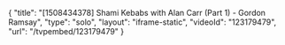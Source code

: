 {
    "title": "[1508434378] Shami Kebabs with Alan Carr (Part 1) - Gordon Ramsay",
    "type": "solo",
    "layout": "iframe-static",
    "videoId": "123179479",
    "url": "\/tvpembed\/123179479"
}